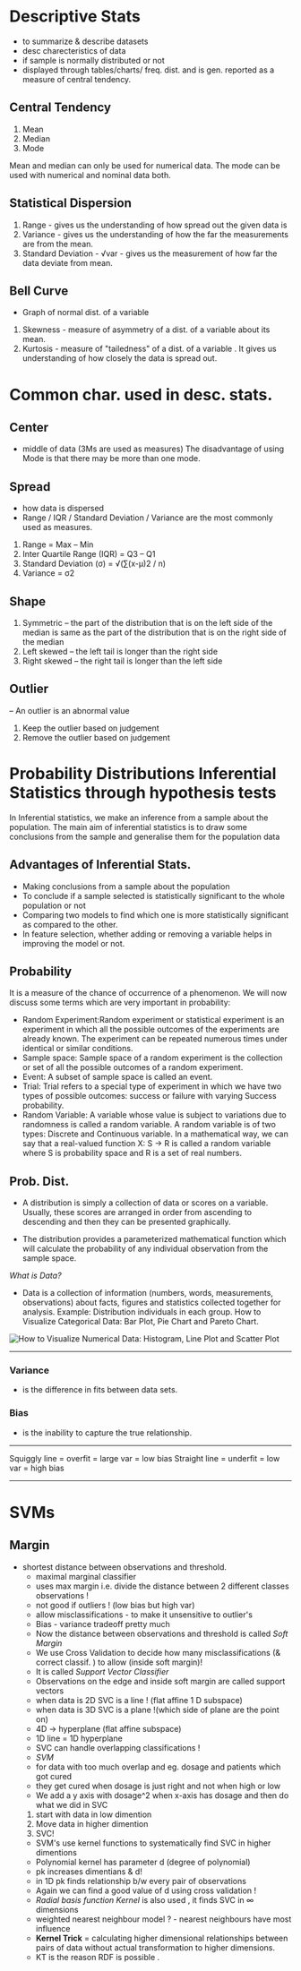 # Descriptive Stats
- to summarize & describe datasets
- desc charecteristics of data
- if sample is normally distributed or not
- displayed through tables/charts/ freq. dist. and is gen. reported as a measure of central tendency.

## Central Tendency
1. Mean
2. Median
3. Mode

Mean and median can only be used for numerical data. 
The mode can be used with numerical and nominal data both.

## Statistical Dispersion
1. Range - gives us the understanding of how spread out the given data is
2. Variance - gives us the understanding of how the far the measurements are from
the mean.
3. Standard Deviation - √var - gives us the measurement of how far the data deviate from mean.

## Bell Curve
- Graph of normal dist. of a variable
1. Skewness - measure of asymmetry of a dist. of a variable about its mean.
2. Kurtosis - measure of "tailedness" of a dist. of a variable . It gives us understanding of how closely the data is spread out.

# Common char. used in desc. stats.
## Center 
- middle of data (3Ms are used as measures)
The disadvantage of using Mode is that there may be more than one mode.

## Spread 
- how data is dispersed 
- Range / IQR / Standard Deviation / Variance are the most commonly used as measures.
1. Range = Max – Min
2. Inter Quartile Range (IQR) = Q3 – Q1
3. Standard Deviation (σ) = √(∑(x-μ)2 / n)
4. Variance = σ2

## Shape
1. Symmetric – the part of the distribution that is on the left side of the median is same as the part of the distribution that is on the right side of the median
2. Left skewed – the left tail is longer than the right side
3. Right skewed – the right tail is longer than the left side

## Outlier 
– An outlier is an abnormal value
1. Keep the outlier based on judgement
2. Remove the outlier based on judgement

# Probability Distributions Inferential Statistics through hypothesis tests

In Inferential statistics, we make an inference from a sample about the population. The main aim of inferential statistics is to draw some conclusions from the sample and generalise them for the population data

## Advantages of Inferential Stats.
- Making conclusions from a sample about the population
- To conclude if a sample selected is statistically significant to the whole
population or not
- Comparing two models to find which one is more statistically significant as compared to the other.
- In feature selection, whether adding or removing a variable helps in improving the model or not.

## Probability
 It is a measure of the chance of occurrence of a phenomenon. We will now discuss some terms which are very important in probability:
* Random Experiment:Random experiment or statistical experiment is an experiment in which all the possible outcomes of the experiments are already known. The experiment can be repeated numerous times under identical or similar conditions.
* Sample space: Sample space of a random experiment is the collection or set of all the possible outcomes of a random experiment.
* Event: A subset of sample space is called an event.
* Trial: Trial refers to a special type of experiment in which we have two types
of possible outcomes: success or failure with varying Success probability.
* Random Variable: A variable whose value is subject to variations due to randomness is called a random variable. A random variable is of two types: Discrete and Continuous variable. In a mathematical way, we can say that a
real-valued function X: S -> R is called a random variable where S is probability space and R is a set of real numbers.

## Prob. Dist.
* A distribution is simply a collection of data or scores on a variable. Usually, these scores are arranged in order from ascending to descending and then they can be presented graphically.

* The distribution provides a parameterized mathematical function which will calculate the probability of any individual observation from the sample space.

*What is Data?*
* Data is a collection of information (numbers, words, measurements, observations) about
 facts, figures and statistics collected together for analysis. Example: Distribution
 individuals in each group. How to Visualize Categorical Data: Bar Plot, Pie Chart and Pareto Chart.

![*How to Visualize Numerical Data: Histogram, Line Plot and Scatter Plot*]()

---
### Variance 
- is the difference in fits between data sets.
### Bias 
- is the inability to capture the true relationship.

---
Squiggly line = overfit = large var = low bias
Straight line = underfit = low var = high bias

---
# SVMs
## Margin 
* shortest distance between observations and threshold.
    * maximal marginal classifier 
     * uses max margin i.e. divide the distance between 2 different classes observations !
     * not good if outliers ! (low bias but high var)
    * allow misclassifications - to make it unsensitive to outlier's
     * Bias - variance tradeoff pretty much
     * Now the distance between observations and threshold is called *Soft Margin*
     * We use Cross Validation to decide how many misclassifications (& correct classif. ) to allow (inside soft margin)!
     * It is called *Support Vector Classifier*
     * Observations on the edge and inside soft margin are called support vectors
     * when data is 2D SVC is a line ! (flat affine 1 D subspace)
     * when data is 3D SVC is a plane !(which side of plane are the point on)
     * 4D -> hyperplane (flat affine subspace)
     * 1D line = 1D hyperplane
     * SVC can handle overlapping classifications !
    * *SVM*
     * for data with too much overlap and eg. dosage and patients which got cured
     * they get cured when dosage is just right and not when high or low
     * We add a y axis with dosage^2 when x-axis has dosage and then do what we did in SVC
     1. start with data in low dimention
     2. Move data in higher dimention
     3. SVC!
     - SVM's use kernel functions to systematically find SVC in higher dimentions
     - Polynomial kernel has parameter d (degree of polynomial)
     - pk increases dimentians & d!
     - in 1D pk finds relationship b/w every pair of observations
     - Again we can find a good value of d using cross validation !
     - *Radial basis function Kernel* is also used , it finds SVC in ∞ dimensions
     - weighted nearest neighbour model ?
      - nearest neighbours have most influence 
     * **Kernel Trick** = calculating higher dimensional relationships between pairs of data without actual transformation to higher dimensions.
     * KT is the reason RDF is possible .
 





